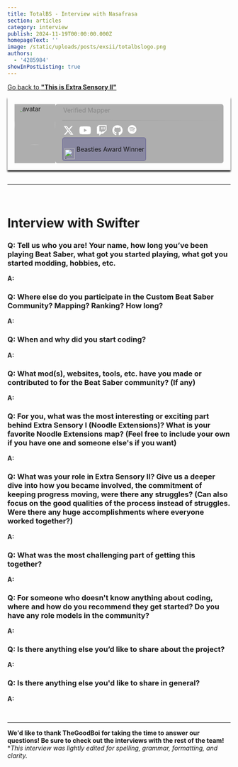 ```yaml
---
title: TotalBS - Interview with Nasafrasa
section: articles
category: interview
publish: 2024-11-19T00:00:00.000Z
homepageText: ''
image: /static/uploads/posts/exsii/totalbslogo.png
authors:
  - '4285984'
showInPostListing: true
---
```


[Go back to **"This is Extra Sensory II"**](/posts/this-is-extra-sensory-ii)

<div class="profile">
  <div class="image">
    <img style="border-radius: 50%; width: 92px; height: auto;" id="avatar" alt="avatar" />
  </div>
  <div class="bio">
      <div class="name"><a href="https://beatsaver.com/profile/4340055" id="name"></a></div>
      <div class="status">Verified Mapper</div>
  <div class="description" id="description"></div>
  <hr class="break" />
  <div class="bottom-row">
  <div class="socials">
    <a href="https://twitter.com/Mawntee"><svg xmlns="http://www.w3.org/2000/svg" height="24" width="24" viewBox="0 0 512 512"><!--!Font Awesome Free 6.6.0 by @fontawesome - https://fontawesome.com License - https://fontawesome.com/license/free Copyright 2024 Fonticons, Inc.--><path fill="#ffffff" d="M389.2 48h70.6L305.6 224.2 487 464H345L233.7 318.6 106.5 464H35.8L200.7 275.5 26.8 48H172.4L272.9 180.9 389.2 48zM364.4 421.8h39.1L151.1 88h-42L364.4 421.8z"/></svg></a>
    <a href="https://www.youtube.com/@Mawntee"><svg xmlns="http://www.w3.org/2000/svg" height="24" width="27" viewBox="0 0 576 512"><!--!Font Awesome Free 6.6.0 by @fontawesome - https://fontawesome.com License - https://fontawesome.com/license/free Copyright 2024 Fonticons, Inc.--><path fill="#ffffff" d="M549.7 124.1c-6.3-23.7-24.8-42.3-48.3-48.6C458.8 64 288 64 288 64S117.2 64 74.6 75.5c-23.5 6.3-42 24.9-48.3 48.6-11.4 42.9-11.4 132.3-11.4 132.3s0 89.4 11.4 132.3c6.3 23.7 24.8 41.5 48.3 47.8C117.2 448 288 448 288 448s170.8 0 213.4-11.5c23.5-6.3 42-24.2 48.3-47.8 11.4-42.9 11.4-132.3 11.4-132.3s0-89.4-11.4-132.3zm-317.5 213.5V175.2l142.7 81.2-142.7 81.2z"/></svg></a>
    <a href="https://www.twitch.tv/mawntee"><svg xmlns="http://www.w3.org/2000/svg" height="24" width="24" viewBox="0 0 512 512"><!--!Font Awesome Free 6.6.0 by @fontawesome - https://fontawesome.com License - https://fontawesome.com/license/free Copyright 2024 Fonticons, Inc.--><path fill="#ffffff" d="M391.2 103.5H352.5v109.7h38.6zM285 103H246.4V212.8H285zM120.8 0 24.3 91.4V420.6H140.1V512l96.5-91.4h77.3L487.7 256V0zM449.1 237.8l-77.2 73.1H294.6l-67.6 64v-64H140.1V36.6H449.1z"/></svg></a>
    <a href="https://www.github.com/Mawntee"><svg xmlns="http://www.w3.org/2000/svg" height="24" width="23.25" viewBox="0 0 496 512"><!--!Font Awesome Free 6.6.0 by @fontawesome - https://fontawesome.com License - https://fontawesome.com/license/free Copyright 2024 Fonticons, Inc.--><path fill="#ffffff" d="M165.9 397.4c0 2-2.3 3.6-5.2 3.6-3.3 .3-5.6-1.3-5.6-3.6 0-2 2.3-3.6 5.2-3.6 3-.3 5.6 1.3 5.6 3.6zm-31.1-4.5c-.7 2 1.3 4.3 4.3 4.9 2.6 1 5.6 0 6.2-2s-1.3-4.3-4.3-5.2c-2.6-.7-5.5 .3-6.2 2.3zm44.2-1.7c-2.9 .7-4.9 2.6-4.6 4.9 .3 2 2.9 3.3 5.9 2.6 2.9-.7 4.9-2.6 4.6-4.6-.3-1.9-3-3.2-5.9-2.9zM244.8 8C106.1 8 0 113.3 0 252c0 110.9 69.8 205.8 169.5 239.2 12.8 2.3 17.3-5.6 17.3-12.1 0-6.2-.3-40.4-.3-61.4 0 0-70 15-84.7-29.8 0 0-11.4-29.1-27.8-36.6 0 0-22.9-15.7 1.6-15.4 0 0 24.9 2 38.6 25.8 21.9 38.6 58.6 27.5 72.9 20.9 2.3-16 8.8-27.1 16-33.7-55.9-6.2-112.3-14.3-112.3-110.5 0-27.5 7.6-41.3 23.6-58.9-2.6-6.5-11.1-33.3 2.6-67.9 20.9-6.5 69 27 69 27 20-5.6 41.5-8.5 62.8-8.5s42.8 2.9 62.8 8.5c0 0 48.1-33.6 69-27 13.7 34.7 5.2 61.4 2.6 67.9 16 17.7 25.8 31.5 25.8 58.9 0 96.5-58.9 104.2-114.8 110.5 9.2 7.9 17 22.9 17 46.4 0 33.7-.3 75.4-.3 83.6 0 6.5 4.6 14.4 17.3 12.1C428.2 457.8 496 362.9 496 252 496 113.3 383.5 8 244.8 8zM97.2 352.9c-1.3 1-1 3.3 .7 5.2 1.6 1.6 3.9 2.3 5.2 1 1.3-1 1-3.3-.7-5.2-1.6-1.6-3.9-2.3-5.2-1zm-10.8-8.1c-.7 1.3 .3 2.9 2.3 3.9 1.6 1 3.6 .7 4.3-.7 .7-1.3-.3-2.9-2.3-3.9-2-.6-3.6-.3-4.3 .7zm32.4 35.6c-1.6 1.3-1 4.3 1.3 6.2 2.3 2.3 5.2 2.6 6.5 1 1.3-1.3 .7-4.3-1.3-6.2-2.2-2.3-5.2-2.6-6.5-1zm-11.4-14.7c-1.6 1-1.6 3.6 0 5.9 1.6 2.3 4.3 3.3 5.6 2.3 1.6-1.3 1.6-3.9 0-6.2-1.4-2.3-4-3.3-5.6-2z"/></svg></a>
    <a href="https://open.spotify.com/user/22y7ku23oiovh4y4fsm27m5va"><svg xmlns="http://www.w3.org/2000/svg" height="20" width="19.375" viewBox="0 0 496 512"><!--!Font Awesome Free 6.6.0 by @fontawesome - https://fontawesome.com License - https://fontawesome.com/license/free Copyright 2024 Fonticons, Inc.--><path fill="#ffffff" d="M248 8C111.1 8 0 119.1 0 256s111.1 248 248 248 248-111.1 248-248S384.9 8 248 8zm100.7 364.9c-4.2 0-6.8-1.3-10.7-3.6-62.4-37.6-135-39.2-206.7-24.5-3.9 1-9 2.6-11.9 2.6-9.7 0-15.8-7.7-15.8-15.8 0-10.3 6.1-15.2 13.6-16.8 81.9-18.1 165.6-16.5 237 26.2 6.1 3.9 9.7 7.4 9.7 16.5s-7.1 15.4-15.2 15.4zm26.9-65.6c-5.2 0-8.7-2.3-12.3-4.2-62.5-37-155.7-51.9-238.6-29.4-4.8 1.3-7.4 2.6-11.9 2.6-10.7 0-19.4-8.7-19.4-19.4s5.2-17.8 15.5-20.7c27.8-7.8 56.2-13.6 97.8-13.6 64.9 0 127.6 16.1 177 45.5 8.1 4.8 11.3 11 11.3 19.7-.1 10.8-8.5 19.5-19.4 19.5zm31-76.2c-5.2 0-8.4-1.3-12.9-3.9-71.2-42.5-198.5-52.7-280.9-29.7-3.6 1-8.1 2.6-12.9 2.6-13.2 0-23.3-10.3-23.3-23.6 0-13.6 8.4-21.3 17.4-23.9 35.2-10.3 74.6-15.2 117.5-15.2 73 0 149.5 15.2 205.4 47.8 7.8 4.5 12.9 10.7 12.9 22.6 0 13.6-11 23.3-23.2 23.3z"/></svg></a>
    </div>
          <div class="badges">
        <div class="beasties">
          <img
            height="24"
            width="auto"
            src="/BeastSaber-logo-transformer.png"
            alt="Logo"
          />
          <p>Beasties Award Winner</p>
        </div>
        </div>
    </div>
  </div>
</div>

<script>
  async function fetchUserInfo() {
    try {
      const response = await fetch('https://api.beatsaver.com/users/id/4340055');
      const data = await response.json();

      document.getElementById('avatar').src = data.avatar;
      document.getElementById('name').textContent = data.name;
      document.getElementById('description').innerHTML = data.description
      .replace(/\n/g, '<br>')
      .replace(/\*\*(.*?)\*\*/g, '<strong>$1</strong>')
       .replace(/\b(https?:\/\/[^\s<]+)/g, '<a href="$1" target="_blank">$1</a>')
       .replace(/@(\w+)/g, '<a href="https://beatsaver.com/profile/username/$1" target="_blank">@$1</a>');
    } catch (error) {
      console.error('Error fetching from BeatSaver:', error);
    }
  }
    fetchUserInfo();
</script>

<style>
  .profile {
    padding: 1rem;
    position: relative;
    display: flex;
    flex-direction: row;
    box-shadow: 0px 3px 3px black;
  }
  .profile::before {
    content: '';
    position: absolute;
    top: 0;
    left: 0;
    right: 0;
    bottom: 0;
    background-image: url('/uploads/posts/exsii/Main.00_00_54_09.Still027.png');
    background-position: center;
    background-size: cover;
    filter: brightness(50%);
    z-index: -1;
    border-radius: 5px;
  }

  .image {
    background-color: #00000050;
  }
  @media (max-width: 512px) {
    .image {
      display: none;
    }
  }
  .avatar {
    padding: 5px;
  }

  .bio {
    border-radius: 5px;
    background-color: #00000050;
    padding: 5px 5px 5px 1rem;
    width: 100%;
  }
  .name {
    display: flex;
    flex-direction: row;
    flex-wrap: wrap;
    gap: 0.5rem;
    font-size: 2.5rem;
    font-weight: bold;
    align-items: center;
    a {
      color: white;
    }
  }
  .status {
    color: #888;
    padding-left: 2px;
    margin-bottom: 2px;
  }
  .description {
    padding-left: 3px;
    margin-bottom: 10px;
    a {
      color: white;
    }
  }
  .break {
    border: none;
    height: 1px;
    margin-bottom: 10px;
    background: linear-gradient(90deg, #999999 0%, rgba(153, 153, 153, 0) 100%);
  }
  .bottom-row {
    display: flex;
    flex-wrap: wrap;
    flex-direction: row;
    justify-content: space-between;
    gap: 0.25rem;
  }
  .socials {
    display: flex;
    flex-direction: row;
    align-items: flex-start;
    gap: 0.75rem;
    padding-left: 2px;
    a {
      transition: transform 0.3s ease;
    }
  }
  .socials a:hover {
    transform: scale(1.2);
  }
  .badges {
    display: flex;
    flex-direction: row;
    flex-wrap: wrap;
    gap: 0.5rem;
    align-items: center;
  }
  .beasties,
  .bl-ranked,
  .ss-ranked {
    align-items: end;
    display: flex;
    gap: 0.25rem;
    padding: 3px;
    border-width: 1.5px !important;
    border-style: solid !important;
    border-radius: 5px;
  }
  .beasties {
    background-color: #45408858;
    border: #45408888;
  }
  .bl-ranked {
    background-color: #cf8afb58;
    border: #cf8afb88;
  }
  .ss-ranked {
    background-color: #ffde1a58;
    border: #ffde1a88;
  }
  .bsmg {
    background-color: #747bff58;
    border: #747bff88;
  }
</style>

<br />
<hr />
<br />

# Interview with Swifter

### Q: Tell us who you are! Your name, how long you’ve been playing Beat Saber, what got you started playing, what got you started modding, hobbies, etc.

**A:**

### Q: Where else do you participate in the Custom Beat Saber Community? Mapping? Ranking? How long?

**A:**

### Q: When and why did you start coding?

**A:**

### Q: What mod(s), websites, tools, etc. have you made or contributed to for the Beat Saber community? (If any)

**A:**

### Q: For you, what was the most interesting or exciting part behind Extra Sensory I (Noodle Extensions)? What is your favorite Noodle Extensions map? (Feel free to include your own if you have one and someone else's if you want)

**A:**

### Q: What was your role in Extra Sensory II? Give us a deeper dive into how you became involved, the commitment of keeping progress moving, were there any struggles? (Can also focus on the good qualities of the process instead of struggles. Were there any huge accomplishments where everyone worked together?)

**A:**

### Q: What was the most challenging part of getting this together?

**A:**

### Q: For someone who doesn't know anything about coding, where and how do you recommend they get started? Do you have any role models in the community?

**A:**

### Q: Is there anything else you’d like to share about the project?

**A:**

### Q: Is there anything else you'd like to share in general?

**A:**

<br />

---

**We'd like to thank TheGoodBoi for taking the time to answer our questions! Be sure to check out the interviews with the rest of the team!**
\
\*_This interview was lightly edited for spelling, grammar, formatting, and clarity._
